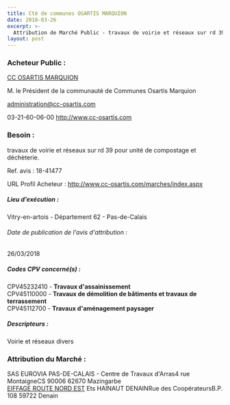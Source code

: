 ```yaml
---
title: Cté de communes OSARTIS MARQUION
date: 2018-03-26
excerpt: >-
  Attribution de Marché Public - travaux de voirie et réseaux sur rd 39 pour unité de compostage et déchèterie.
layout: post
---
```


### Acheteur Public : 
<a href="/acheteur-32/siren-200044048"> CC OSARTIS MARQUION</a><br/>

M. le Président de la communauté de Communes Osartis Marquion

administration@cc-osartis.com

03-21-60-06-00
http://www.cc-osartis.com
### Besoin :

travaux de voirie et réseaux sur rd 39 pour unité de compostage et déchèterie.

Ref. avis : 18-41477

URL Profil Acheteur : http://www.cc-osartis.com/marches/index.aspx

##### Lieu d'exécution :

Vitry-en-artois - Département 62 - Pas-de-Calais

###### Date de publication de l'avis d'attribution : 
26/03/2018

##### Codes CPV concerné(s) :
CPV45232410 - **Travaux d'assainissement** <br/>
CPV45110000 - **Travaux de démolition de bâtiments et travaux de terrassement** <br/>
CPV45112700 - **Travaux d'aménagement paysager** <br/>

##### Descripteurs :
Voirie et réseaux divers <br/>

### Attribution du Marché :
SAS EUROVIA PAS-DE-CALAIS - Centre de Travaux d'Arras4 rue MontaigneCS 90006 62670 Mazingarbe <br/>
<a href="/entreprise-259/siren-402096267"> EIFFAGE ROUTE NORD EST</a>    Ets HAINAUT DENAINRue des CoopérateursB.P. 108 59722 Denain <br/>
